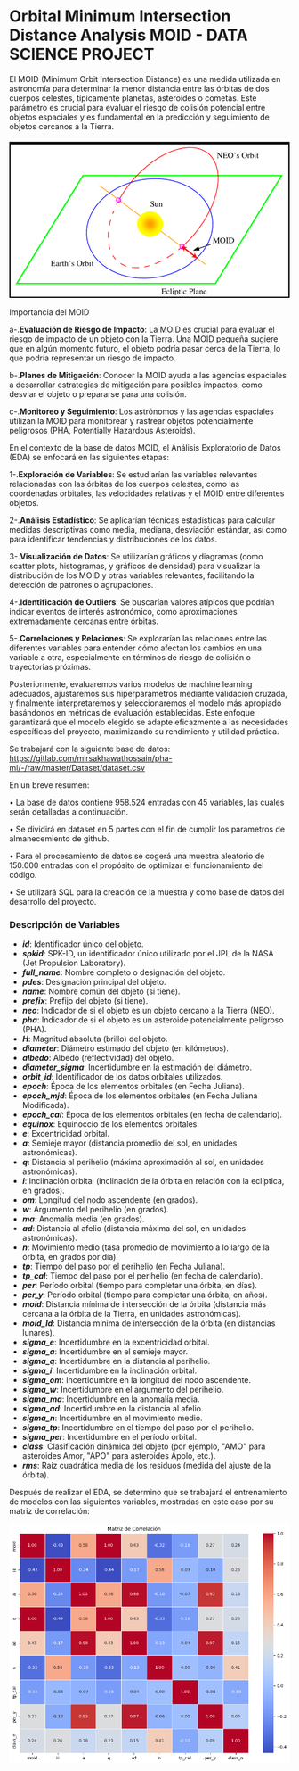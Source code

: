 # Orbital Minimum Intersection Distance Analysis MOID - DATA SCIENCE PROJECT

El MOID (Minimum Orbit Intersection Distance) es una medida utilizada en astronomía para determinar la menor distancia entre las órbitas de dos cuerpos celestes, típicamente planetas, asteroides o cometas. Este parámetro es crucial para evaluar el riesgo de colisión potencial entre objetos espaciales y es fundamental en la predicción y seguimiento de objetos cercanos a la Tierra.

![MOID](https://github.com/PazReumante/asteroid_prediction/blob/main/Project/images/Minimum-Orbital-Intersection-Distance.png)

Importancia del MOID

a-.**Evaluación de Riesgo de Impacto**: La MOID es crucial para evaluar el riesgo de impacto de un objeto con la Tierra. Una MOID pequeña sugiere que en algún momento futuro, el objeto podría pasar cerca de la Tierra, lo que podría representar un riesgo de impacto.

b-.**Planes de Mitigación**: Conocer la MOID ayuda a las agencias espaciales a desarrollar estrategias de mitigación para posibles impactos, como desviar el objeto o prepararse para una colisión.

c-.**Monitoreo y Seguimiento**: Los astrónomos y las agencias espaciales utilizan la MOID para monitorear y rastrear objetos potencialmente peligrosos (PHA, Potentially Hazardous Asteroids).

En el contexto de la base de datos MOID, el Análisis Exploratorio de Datos (EDA) se enfocará en las siguientes etapas:

1-.**Exploración de Variables**: Se estudiarían las variables relevantes relacionadas con las órbitas de los cuerpos celestes, como las coordenadas orbitales, las velocidades relativas y el MOID entre diferentes objetos.

2-.**Análisis Estadístico**: Se aplicarían técnicas estadísticas para calcular medidas descriptivas como media, mediana, desviación estándar, así como para identificar tendencias y distribuciones de los datos.

3-.**Visualización de Datos**: Se utilizarían gráficos y diagramas (como scatter plots, histogramas, y gráficos de densidad) para visualizar la distribución de los MOID y otras variables relevantes, facilitando la detección de patrones o agrupaciones.

4-.**Identificación de Outliers**: Se buscarían valores atípicos que podrían indicar eventos de interés astronómico, como aproximaciones extremadamente cercanas entre órbitas.

5-.**Correlaciones y Relaciones**: Se explorarían las relaciones entre las diferentes variables para entender cómo afectan los cambios en una variable a otra, especialmente en términos de riesgo de colisión o trayectorias próximas.

Posteriormente, evaluaremos varios modelos de machine learning adecuados, ajustaremos sus hiperparámetros mediante validación cruzada, y finalmente interpretaremos y seleccionaremos el modelo más apropiado basándonos en métricas de evaluación establecidas. Este enfoque garantizará que el modelo elegido se adapte eficazmente a las necesidades específicas del proyecto, maximizando su rendimiento y utilidad práctica.

Se trabajará con la siguiente base de datos:
https://gitlab.com/mirsakhawathossain/pha-ml/-/raw/master/Dataset/dataset.csv

En un breve resumen:

• La base de datos contiene 958.524 entradas con 45 variables, las cuales serán detalladas a continuación.

• Se dividirá en dataset en 5 partes con el fin de cumplir los parametros de almanecemiento de github.

• Para el procesamiento de datos se cogerá una muestra aleatorio de 150.000 entradas con el propósito de optimizar el funcionamiento del código.

• Se utilizará SQL para la creación de la muestra y como base de datos del desarrollo del proyecto.

### Descripción de Variables

- **_id_**: Identificador único del objeto.
- **_spkid_**: SPK-ID, un identificador único utilizado por el JPL de la NASA (Jet Propulsion Laboratory).
- **_full\_name_**: Nombre completo o designación del objeto.
- **_pdes_**: Designación principal del objeto.
- **_name_**: Nombre común del objeto (si tiene).
- **_prefix_**: Prefijo del objeto (si tiene).
- **_neo_**: Indicador de si el objeto es un objeto cercano a la Tierra (NEO).
- **_pha_**: Indicador de si el objeto es un asteroide potencialmente peligroso (PHA).
- **_H_**: Magnitud absoluta (brillo) del objeto.
- **_diameter_**: Diámetro estimado del objeto (en kilómetros).
- **_albedo_**: Albedo (reflectividad) del objeto.
- **_diameter\_sigma_**: Incertidumbre en la estimación del diámetro.
- **_orbit\_id_**: Identificador de los datos orbitales utilizados.
- **_epoch_**: Época de los elementos orbitales (en Fecha Juliana).
- **_epoch\_mjd_**: Época de los elementos orbitales (en Fecha Juliana Modificada).
- **_epoch\_cal_**: Época de los elementos orbitales (en fecha de calendario).
- **_equinox_**: Equinoccio de los elementos orbitales.
- **_e_**: Excentricidad orbital.
- **_a_**: Semieje mayor (distancia promedio del sol, en unidades astronómicas).
- **_q_**: Distancia al perihelio (máxima aproximación al sol, en unidades astronómicas).
- **_i_**: Inclinación orbital (inclinación de la órbita en relación con la eclíptica, en grados).
- **_om_**: Longitud del nodo ascendente (en grados).
- **_w_**: Argumento del perihelio (en grados).
- **_ma_**: Anomalía media (en grados).
- **_ad_**: Distancia al afelio (distancia máxima del sol, en unidades astronómicas).
- **_n_**: Movimiento medio (tasa promedio de movimiento a lo largo de la órbita, en grados por día).
- **_tp_**: Tiempo del paso por el perihelio (en Fecha Juliana).
- **_tp\_cal_**: Tiempo del paso por el perihelio (en fecha de calendario).
- **_per_**: Período orbital (tiempo para completar una órbita, en días).
- **_per\_y_**: Período orbital (tiempo para completar una órbita, en años).
- **_moid_**: Distancia mínima de intersección de la órbita (distancia más cercana a la órbita de la Tierra, en unidades astronómicas).
- **_moid\_ld_**: Distancia mínima de intersección de la órbita (en distancias lunares).
- **_sigma\_e_**: Incertidumbre en la excentricidad orbital.
- **_sigma\_a_**: Incertidumbre en el semieje mayor.
- **_sigma\_q_**: Incertidumbre en la distancia al perihelio.
- **_sigma\_i_**: Incertidumbre en la inclinación orbital.
- **_sigma\_om_**: Incertidumbre en la longitud del nodo ascendente.
- **_sigma\_w_**: Incertidumbre en el argumento del perihelio.
- **_sigma\_ma_**: Incertidumbre en la anomalía media.
- **_sigma\_ad_**: Incertidumbre en la distancia al afelio.
- **_sigma\_n_**: Incertidumbre en el movimiento medio.
- **_sigma\_tp_**: Incertidumbre en el tiempo del paso por el perihelio.
- **_sigma\_per_**: Incertidumbre en el período orbital.
- **_class_**: Clasificación dinámica del objeto (por ejemplo, "AMO" para asteroides Amor, "APO" para asteroides Apolo, etc.).
- **_rms_**: Raíz cuadrática media de los residuos (medida del ajuste de la órbita).

Después de realizar el EDA, se determino que se trabajará el entrenamiento de modelos con las siguientes variables, mostradas en este caso por su matriz de correlación:

![](https://github.com/PazReumante/asteroid_prediction/blob/main/Project/images/matriz%20de%20correlacion%20-%20asteoride.png)



 
